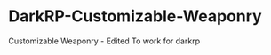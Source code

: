 DarkRP-Customizable-Weaponry
============================

Customizable Weaponry - Edited To work for darkrp
